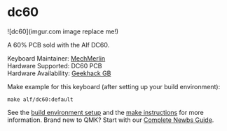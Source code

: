 # dc60

![dc60](imgur.com image replace me!)

A 60% PCB sold with the Alf DC60.

Keyboard Maintainer: [MechMerlin](https://github.com/mechmerlin)  
Hardware Supported: DC60 PCB  
Hardware Availability: [Geekhack GB](https://geekhack.org/index.php?topic=96616.0)   

Make example for this keyboard (after setting up your build environment):

    make alf/dc60:default

See the [build environment setup](https://docs.qmk.fm/#/getting_started_build_tools) and the [make instructions](https://docs.qmk.fm/#/getting_started_make_guide) for more information. Brand new to QMK? Start with our [Complete Newbs Guide](https://docs.qmk.fm/#/newbs).
